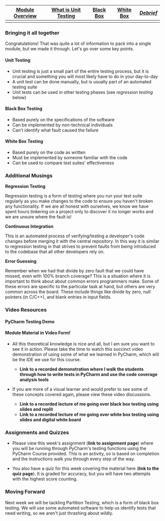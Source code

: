 | [Module Overview](./unittest_module.md) | [What is Unit Testing](./what_is_unit_testing.md) | [Black Box](./black_box.md) | [White Box](./white_box.md) | [*Debrief*](./debrief.md) |
|-----------------|----------------------|-----------|-----------|---------|
|                 |                      |           |           |         |

### Bringing it all together

Congratulations! That was quite a lot of information to pack into a single module, but we made it through. Let's go over some key points. 

#### Unit Testing

* Unit testing is just a small part of the entire testing process, but it is crucial and something you will most likely have to do in your day-to-day
* A unit test can be done manually, but is usually part of an automated testing suite
* Unit tests can be used in other testing phases (see _regression testing_ below)

#### Black Box Testing

* Based purely on the specifications of the software
* Can be implemented by non-technical individuals
* Can't identify what fault caused the failure

#### White Box Testing

* Based purely on the code as written
* Must be implemented by someone familiar with the code
* Can be used to compare test suites' effectiveness

### Additional Musings

**Regression Testing**

Regression testing is a form of testing where you run your test suite regularly as you make changes to the code to ensure you haven't broken any functionality. If we are all honest with ourselves, we know we have spent hours tinkering on a project only to discover it no longer works and we are unsure where the fault is!

**Continuous Integration**

This is an automated process of verifying/testing a developer's code changes before merging it with the central repository. In this way it is similar to regression testing in that strives to prevent faults from being introduced to the codebase that all other developers rely on.

**Error Guessing**

Remember when we had that divide by zero fault that we could have missed, even with 100% branch coverage? This is a situation where it is important to think about about common errors programmers make. Some of these errors are specific to the particular task at hand, but others are very common across the board. These include things like divide by zero, null pointers (in C/C++), and blank entries in input fields.

### Video Resources

#### PyCharm Testing Demo


#### Module Material in Video Form!

* All this theoretical knowledge is nice and all, but I am sure you want to see it in action. Please take the time to watch this succinct video demonstration of using some of what we learned in PyCharm, which will be the IDE we use for this course.

  * **Link to a recorded demonstration where I walk the students through how to write tests in PyCharm and use the code coverage analysis tools**
  
* If you are more of a visual learner and would prefer to see some of these concepts covered again, please view these video discussions.

  * **Link to a recorded lecture of me going over black box testing using slides and replit**
  * **Link to a recorded lecture of me going over white box testing using slides and digital white board**
  
  
### Assignments and Quizzes

* Please view this week's assignment (**link to assignment page**) where you will be running through PyCharm's testing functions using the PyCharm Course provided. This is an activity, so is based on completion and the instructions walk you through every step of the way.

* You also have a quiz for this week covering the material here (**link to the quiz page**). It is graded for accuracy, but you will have two attempts with the highest score counting.

### Moving Forward

Next week we will be tackling Partition Testing, which is a form of black box testing. We will use some automated software to help us identify tests that need writing, so we aren't just thrashing about wildly.
  
